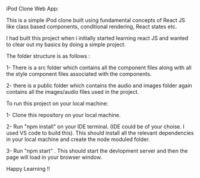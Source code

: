 iPod Clone Web App:

This is a simple iPod clone built using fundamental concepts of React JS like class based components, conditional rendering, React states etc.

I had built this project when i initially started learning react JS and wanted to clear out my basics by doing a simple project.

The folder structure is as follows :

1- There is a src folder which contains all the component files along with all the style component files associated with the components.

2- there is a public folder which contains the audio and images folder again contains all the images/audio files used in the project.

To run this project on your local machine:

1- Clone this repository on your local machine.

2- Run "npm install" on your IDE terminal. (IDE could be of your choise. I used VS code to build this). This should install all the relevant dependencies in your local machine and create the node moduled folder.

3- Run "npm start" . This should start the devlopment server and then the page will load in your browser window.


Happy Learning !!
